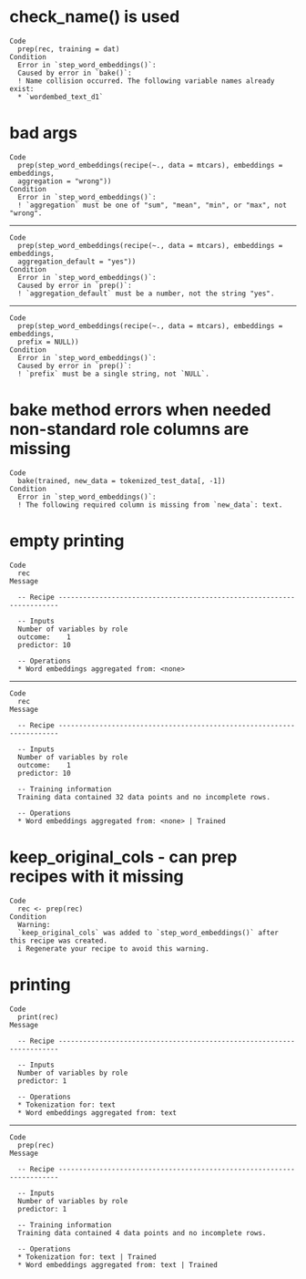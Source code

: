 # check_name() is used

    Code
      prep(rec, training = dat)
    Condition
      Error in `step_word_embeddings()`:
      Caused by error in `bake()`:
      ! Name collision occurred. The following variable names already exist:
      * `wordembed_text_d1`

# bad args

    Code
      prep(step_word_embeddings(recipe(~., data = mtcars), embeddings = embeddings,
      aggregation = "wrong"))
    Condition
      Error in `step_word_embeddings()`:
      ! `aggregation` must be one of "sum", "mean", "min", or "max", not "wrong".

---

    Code
      prep(step_word_embeddings(recipe(~., data = mtcars), embeddings = embeddings,
      aggregation_default = "yes"))
    Condition
      Error in `step_word_embeddings()`:
      Caused by error in `prep()`:
      ! `aggregation_default` must be a number, not the string "yes".

---

    Code
      prep(step_word_embeddings(recipe(~., data = mtcars), embeddings = embeddings,
      prefix = NULL))
    Condition
      Error in `step_word_embeddings()`:
      Caused by error in `prep()`:
      ! `prefix` must be a single string, not `NULL`.

# bake method errors when needed non-standard role columns are missing

    Code
      bake(trained, new_data = tokenized_test_data[, -1])
    Condition
      Error in `step_word_embeddings()`:
      ! The following required column is missing from `new_data`: text.

# empty printing

    Code
      rec
    Message
      
      -- Recipe ----------------------------------------------------------------------
      
      -- Inputs 
      Number of variables by role
      outcome:    1
      predictor: 10
      
      -- Operations 
      * Word embeddings aggregated from: <none>

---

    Code
      rec
    Message
      
      -- Recipe ----------------------------------------------------------------------
      
      -- Inputs 
      Number of variables by role
      outcome:    1
      predictor: 10
      
      -- Training information 
      Training data contained 32 data points and no incomplete rows.
      
      -- Operations 
      * Word embeddings aggregated from: <none> | Trained

# keep_original_cols - can prep recipes with it missing

    Code
      rec <- prep(rec)
    Condition
      Warning:
      `keep_original_cols` was added to `step_word_embeddings()` after this recipe was created.
      i Regenerate your recipe to avoid this warning.

# printing

    Code
      print(rec)
    Message
      
      -- Recipe ----------------------------------------------------------------------
      
      -- Inputs 
      Number of variables by role
      predictor: 1
      
      -- Operations 
      * Tokenization for: text
      * Word embeddings aggregated from: text

---

    Code
      prep(rec)
    Message
      
      -- Recipe ----------------------------------------------------------------------
      
      -- Inputs 
      Number of variables by role
      predictor: 1
      
      -- Training information 
      Training data contained 4 data points and no incomplete rows.
      
      -- Operations 
      * Tokenization for: text | Trained
      * Word embeddings aggregated from: text | Trained

